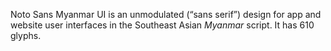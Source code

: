 Noto Sans Myanmar UI is an unmodulated (“sans serif”) design for app and website user interfaces in the Southeast Asian _Myanmar_ script. It has 610 glyphs.